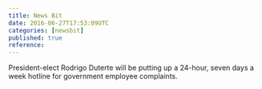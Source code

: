 ```yaml
---
title: News Bit
date: 2016-06-27T17:53:09UTC
categories: [newsbit]
published: true
reference: 
---
```


President-elect Rodrigo Duterte will be putting up a 24-hour, seven days a week hotline for government employee complaints.
